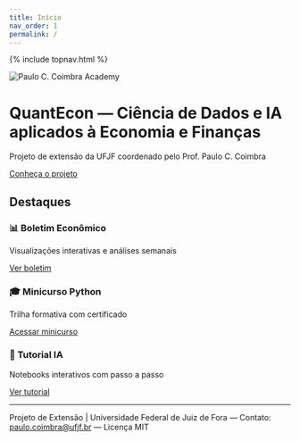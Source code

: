 ```yaml
---
title: Início
nav_order: 1
permalink: /
---
```


<!-- ==================  CSS inline: sidebar 200px + FULL-WIDTH  ================== -->
<style>
  :root { --sidebar-w: 200px; }

  /* Sidebar com 200px e conteúdo deslocado (desktop) */
  @media (min-width: 66rem){
    .side-bar{ width: var(--sidebar-w); }
    .main, .main-content-wrap{ margin-left: var(--sidebar-w); }
  }

  /* Conteúdo SEM limite de largura SEMPRE (full-width),
     mas você pode trocar por 1200px se preferir limitar:
     .main-content{ max-width: 1200px !important; } */
  .main-content{ max-width: none !important; }
  .main-content, .main-content-wrap, .main{ width: auto; }

  /* Transições suaves */
  .side-bar, .main, .main-content-wrap{ transition: margin-left .2s ease, transform .2s ease; }

  /* Estado recolhido: sidebar sai e o conteúdo ocupa TUDO (sem recuo) */
  body.jtd-collapsed .side-bar{ transform: translateX(-100%); }
  body.jtd-collapsed .main, 
  body.jtd-collapsed .main-content-wrap{ margin-left: 0 !important; }

  /* Botão ☰ fixo e discreto (mostrado só em telas largas) */
  #jtd-toggle{
    position: fixed; top: .75rem; left: .75rem; z-index: 9999;
    width: 2.1rem; height: 2.1rem; padding: 0;
    display: none; align-items: center; justify-content: center;
    border: 1px solid var(--color-border, #3a3a3a);
    background: var(--color-canvas, #111);
    color: var(--color-fg-default, #fff);
    border-radius: .375rem; cursor: pointer; line-height: 1;
  }
  @media (min-width: 66rem){ #jtd-toggle{ display: inline-flex; } }
  /* Quando a sidebar está aberta, empurra o botão para a direita da sidebar */
  @media (min-width: 66rem){
    body:not(.jtd-collapsed) #jtd-toggle{ left: calc(var(--sidebar-w) + .75rem); }
  }
</style>

<!-- ==================  Botão ☰ no DOM  ================== -->
<button id="jtd-toggle" aria-label="Alternar barra lateral">☰</button>

{% include topnav.html %}

<div class="qe-hero">
  <img src="{{ '/assets/Paulo_C_Coimbra_Academy_logo.jpg' | relative_url }}" alt="Paulo C. Coimbra Academy" class="qe-logo">
  <h1>QuantEcon — Ciência de Dados e IA aplicados à Economia e Finanças</h1>
  <p>Projeto de extensão da UFJF coordenado pelo Prof. Paulo C. Coimbra</p>
  <p><a class="btn btn-primary" href="{{ '/sobre/' | relative_url }}">Conheça o projeto</a></p>
</div>

## Destaques

<div class="qe-cards">
  <div class="qe-card">
    <h3>📊 Boletim Econômico</h3>
    <p>Visualizações interativas e análises semanais</p>
    <p><a class="btn" href="{{ '/boletim/' | relative_url }}">Ver boletim</a></p>
  </div>
  <div class="qe-card">
    <h3>🎓 Minicurso Python</h3>
    <p>Trilha formativa com certificado</p>
    <p><a class="btn" href="{{ '/minicurso/' | relative_url }}">Acessar minicurso</a></p>
  </div>
  <div class="qe-card">
    <h3>🧪 Tutorial IA</h3>
    <p>Notebooks interativos com passo a passo</p>
    <p><a class="btn" href="{{ '/tutorial/' | relative_url }}">Ver tutorial</a></p>
  </div>
</div>

---

<p class="qe-footer">
  Projeto de Extensão | Universidade Federal de Juiz de Fora — 
  Contato: <a href="mailto:paulo.coimbra@ufjf.br">paulo.coimbra@ufjf.br</a> — Licença MIT
</p>

<!-- ==================  JS inline: toggle e preferência  ================== -->
<script>
(function(){
  var KEY = 'jtd-collapsed::{{ site.baseurl }}';

  // Restaura preferência
  if (localStorage.getItem(KEY) === 'true') {
    document.body.classList.add('jtd-collapsed');
  }

  var btn = document.getElementById('jtd-toggle');
  if (!btn) return;

  btn.addEventListener('click', function(){
    document.body.classList.toggle('jtd-collapsed');
    localStorage.setItem(KEY, document.body.classList.contains('jtd-collapsed'));
  });
})();
</script>
